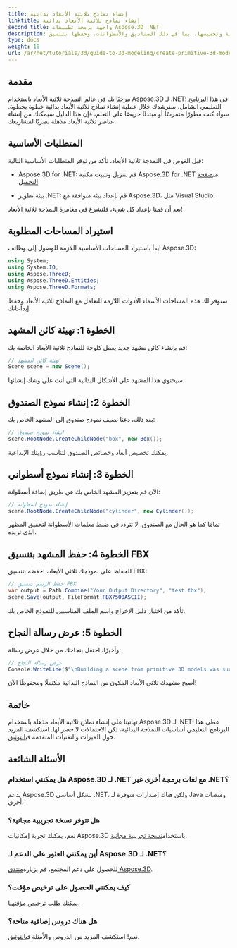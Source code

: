 ```yaml
---
title: إنشاء نماذج ثلاثية الأبعاد بدائية
linktitle: إنشاء نماذج ثلاثية الأبعاد بدائية
second_title: واجهة برمجة تطبيقات Aspose.3D .NET
description: تعرف على كيفية إنشاء نماذج ثلاثية الأبعاد بدائية وتخصيصها، بما في ذلك الصناديق والأسطوانات، وحفظها بتنسيق FBX بسهولة.
type: docs
weight: 10
url: /ar/net/tutorials/3d/guide-to-3d-modeling/create-primitive-3d-modeling/
---
```

## مقدمة

مرحبًا بك في عالم النمذجة ثلاثية الأبعاد باستخدام Aspose.3D لـ .NET! في هذا البرنامج التعليمي الشامل، سنرشدك خلال عملية إنشاء نماذج ثلاثية الأبعاد بدائية خطوة بخطوة. سواء كنت مطورًا متمرسًا أو مبتدئًا حريصًا على التعلم، فإن هذا الدليل سيمكنك من إنشاء عناصر ثلاثية الأبعاد مذهلة بصريًا لمشاريعك.

## المتطلبات الأساسية

قبل الغوص في النمذجة ثلاثية الأبعاد، تأكد من توفر المتطلبات الأساسية التالية:

-  Aspose.3D for .NET: قم بتنزيل وتثبيت مكتبة Aspose.3D for .NET من[صفحة التحميل](https://releases.aspose.com/3d/net/).
  
- بيئة تطوير .NET: قم بإعداد بيئة متوافقة مع Aspose.3D، مثل Visual Studio.

بعد أن قمنا بإعداد كل شيء، فلنشرع في مغامرة النمذجة ثلاثية الأبعاد!

## استيراد المساحات المطلوبة

ابدأ باستيراد المساحات الأساسية اللازمة للوصول إلى وظائف Aspose.3D:

```csharp
using System;
using System.IO;
using Aspose.ThreeD;
using Aspose.ThreeD.Entities;
using Aspose.ThreeD.Formats;
```

ستوفر لك هذه المساحات الأسماء الأدوات اللازمة للتعامل مع النماذج ثلاثية الأبعاد وحفظ إبداعاتك.

## الخطوة 1: تهيئة كائن المشهد

قم بإنشاء كائن مشهد جديد يعمل كلوحة للنماذج ثلاثية الأبعاد الخاصة بك:

```csharp
// تهيئة كائن المشهد
Scene scene = new Scene();
```

سيحتوي هذا المشهد على الأشكال البدائية التي أنت على وشك إنشائها.

## الخطوة 2: إنشاء نموذج الصندوق

بعد ذلك، دعنا نضيف نموذج صندوق إلى المشهد الخاص بك:

```csharp
// إنشاء نموذج صندوق
scene.RootNode.CreateChildNode("box", new Box());
```

يمكنك تخصيص أبعاد وخصائص الصندوق لتناسب رؤيتك الإبداعية.

## الخطوة 3: إنشاء نموذج أسطواني

الآن قم بتعزيز المشهد الخاص بك عن طريق إضافة أسطوانة:

```csharp
// إنشاء نموذج أسطوانة
scene.RootNode.CreateChildNode("cylinder", new Cylinder());
```

تمامًا كما هو الحال مع الصندوق، لا تتردد في ضبط معلمات الأسطوانة لتحقيق المظهر الذي تريده.

## الخطوة 4: حفظ المشهد بتنسيق FBX

للحفاظ على نموذجك ثلاثي الأبعاد، احفظه بتنسيق FBX:

```csharp
// حفظ الرسم بتنسيق FBX
var output = Path.Combine("Your Output Directory", "test.fbx");
scene.Save(output, FileFormat.FBX7500ASCII);
```

تأكد من اختيار دليل الإخراج واسم الملف المناسبين للنموذج الخاص بك.

## الخطوة 5: عرض رسالة النجاح

وأخيرًا، احتفل بنجاحك من خلال عرض رسالة:

```csharp
// عرض رسالة النجاح
Console.WriteLine($"\nBuilding a scene from primitive 3D models was successful.\nFile saved at {output}");
```

أصبح مشهدك ثلاثي الأبعاد المكون من النماذج البدائية مكتملًا ومحفوظًا الآن!

## خاتمة

 تهانينا على إنشاء نماذج ثلاثية الأبعاد مذهلة باستخدام Aspose.3D لـ .NET! غطى هذا البرنامج التعليمي أساسيات النمذجة البدائية، لكن الاحتمالات لا حصر لها. استكشف المزيد حول الميزات والتقنيات المتقدمة في[التوثيق](https://reference.aspose.com/3d/net/).

## الأسئلة الشائعة

### هل يمكنني استخدام Aspose.3D لـ .NET مع لغات برمجة أخرى غير .NET؟

يدعم Aspose.3D بشكل أساسي .NET، ولكن هناك إصدارات متوفرة لـ Java ومنصات أخرى.

### هل تتوفر نسخة تجريبية مجانية؟

 نعم، يمكنك تجربة إمكانيات Aspose.3D باستخدام[نسخة تجريبية مجانية](https://releases.aspose.com/).

### أين يمكنني العثور على الدعم لـ Aspose.3D لـ .NET؟

للحصول على دعم المجتمع، قم بزيارة[منتدى Aspose.3D](https://forum.aspose.com/c/3d/18).

### كيف يمكنني الحصول على ترخيص مؤقت؟

 يمكنك طلب ترخيص مؤقت[هنا](https://purchase.conholdate.com/temporary-license/).

### هل هناك دروس إضافية متاحة؟

 نعم! استكشف المزيد من الدروس والأمثلة في[التوثيق](https://reference.aspose.com/3d/net/).